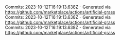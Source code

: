 Commits: 2023-10-12T16:19:13.638Z - Generated via https://github.com/marketplace/actions/artificial-grass
<br>
Commits: 2023-10-12T16:19:13.638Z - Generated via https://github.com/marketplace/actions/artificial-grass
<br>
Commits: 2023-10-12T16:19:13.638Z - Generated via https://github.com/marketplace/actions/artificial-grass
<br>
